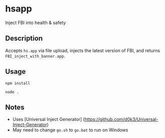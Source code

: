 # hsapp
Inject FBI into health & safety

## Description
Accepts `hs.app` via file upload, injects the latest version of FBI, and returns `FBI_inject_with_banner.app`.

## Usage
`npm install`

`node .`

## Notes
* Uses [Universal Inject Generator] (https://github.com/d0k3/Universal-Inject-Generator)
* May need to change `go.sh` to `go.bat` to run on Windows
